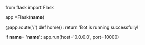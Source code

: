 from flask import Flask

app =Flask(__name__)

@app.route('/')
def home():
return 'Bot is running
successfully!'

if __name__= '__name__':
  app.run(host='0.0.0.0', port=10000)
